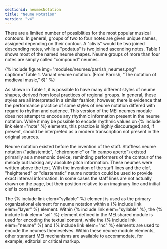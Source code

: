 ```yaml
---
sectionid: neumesNotation
title: "Neume Notation"
version: "v4"
---
```




There are a limited number of possiblities for the most popular musical contours. In general, groups of two to four notes are given unique names, assigned depending on their contour. A "clivis" would be two joined descending notes, while a "podatus" is two joined ascending notes. Table 1 shows most of the named neume shapes. Neume groups of more than four notes are simply called "compound" neumes.

{% include figure img="modules/neumes/parrish_neumes.png" caption="Table 1. Variant neume notation. (From Parrish, \"The notation of medieval music,\" 6)" %}

As shown in Table 1, it is possible to have many different styles of neume shapes, derived from local practices of regional groups. In general, these styles are all interpreted in a similar fashion; however, there is evidence that the performance practice of some styles of neume notation differed with regard to rhythm and cadence. This version of the MEI neumes module does not attempt to encode any rhythmic information present in the neume notation. While it may be possible to encode rhythmic values on {% include link elem="note" %} elements, this practice is highly discouraged and, if present, should be interpreted as a modern transcription not present in the original sources.

Neume notation existed before the invention of the staff. Staffless neume notation ("adiastemtic", "cheironomic" or "in campo aperto") existed primarily as a mnemonic device, reminding performers of the contour of the melody but lacking any absolute pitch information. These neumes were written above the text. With the invention of the staff lines and the clef, "heightened" or "diastematic" neume notation could be used to provide exact interval information. In some cases the staff lines are not actually drawn on the page, but their position relative to an imaginary line and initial clef is consistent.

The {% include link elem="syllable" %} element is used as the primary organizational element for neume notation within a {% include link elem="layer" %} element. Within {% include link elem="syllable" %}, the {% include link elem="syl" %} element defined in the MEI.shared module is used for encoding the textual content, while the {% include link elem="neume" %} and {% include link elem="nc" %} elements are used to encode the neumes themeselves. Within these neume module elements, other standard MEI mechanisms are available to accommodate, for example, editorial or critical markup.
